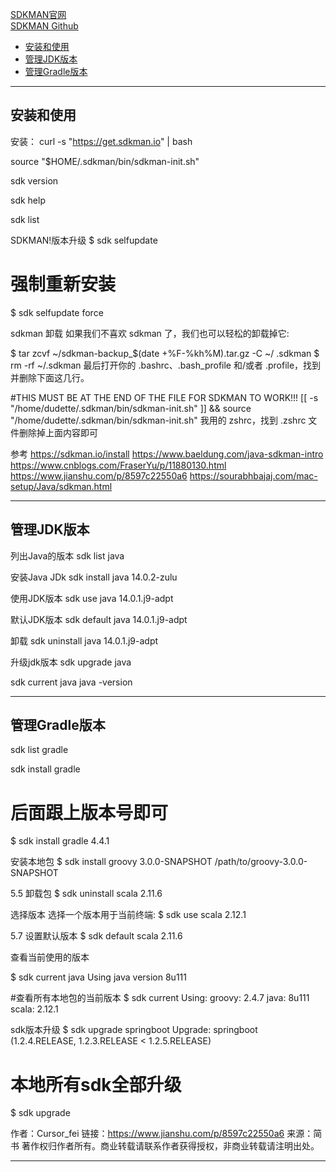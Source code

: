 [SDKMAN官网](https://sdkman.io/)  
[SDKMAN Github](https://github.com/sdkman/sdkman-cli)  

- [安装和使用](#安装和使用)
- [管理JDK版本](#管理JDK版本)
- [管理Gradle版本](#管理Gradle版本)

---------------------------------------------------------------------------------------------------------------------
## 安装和使用


安装：
curl -s "https://get.sdkman.io" | bash

source "$HOME/.sdkman/bin/sdkman-init.sh"


sdk version

sdk help

sdk list

SDKMAN!版本升级
$ sdk selfupdate

# 强制重新安装
$ sdk selfupdate force


sdkman 卸载
如果我们不喜欢 sdkman 了，我们也可以轻松的卸载掉它:

$ tar zcvf ~/sdkman-backup_$(date +%F-%kh%M).tar.gz -C ~/ .sdkman
$ rm -rf ~/.sdkman
最后打开你的 .bashrc、.bash_profile 和/或者 .profile，找到并删除下面这几行。

#THIS MUST BE AT THE END OF THE FILE FOR SDKMAN TO WORK!!!
[[ -s "/home/dudette/.sdkman/bin/sdkman-init.sh" ]] && source "/home/dudette/.sdkman/bin/sdkman-init.sh"
我用的 zshrc，找到 .zshrc 文件删除掉上面内容即可



参考
https://sdkman.io/install
https://www.baeldung.com/java-sdkman-intro
https://www.cnblogs.com/FraserYu/p/11880130.html
https://www.jianshu.com/p/8597c22550a6
https://sourabhbajaj.com/mac-setup/Java/sdkman.html


---------------------------------------------------------------------------------------------------------------------
## 管理JDK版本


列出Java的版本
sdk list java


安装Java JDk
sdk install java 14.0.2-zulu


使用JDK版本
sdk use java 14.0.1.j9-adpt

默认JDK版本
sdk default java 14.0.1.j9-adpt


卸载
sdk uninstall java 14.0.1.j9-adpt


升级jdk版本
sdk upgrade java


sdk current java
java -version



---------------------------------------------------------------------------------------------------------------------
## 管理Gradle版本

sdk list gradle

sdk install gradle
# 后面跟上版本号即可
$ sdk install gradle 4.4.1

安装本地包
$ sdk install groovy 3.0.0-SNAPSHOT /path/to/groovy-3.0.0-SNAPSHOT

5.5 卸载包
$ sdk uninstall scala 2.11.6

选择版本
选择一个版本用于当前终端:
$ sdk use scala 2.12.1

5.7 设置默认版本
$ sdk default scala 2.11.6

查看当前使用的版本

$ sdk current java
  Using java version 8u111

#查看所有本地包的当前版本
$ sdk current
  Using:
  groovy: 2.4.7
  java: 8u111
  scala: 2.12.1

sdk版本升级
$ sdk upgrade springboot
  Upgrade:
  springboot (1.2.4.RELEASE, 1.2.3.RELEASE < 1.2.5.RELEASE)

# 本地所有sdk全部升级
$ sdk upgrade

作者：Cursor_fei
链接：https://www.jianshu.com/p/8597c22550a6
来源：简书
著作权归作者所有。商业转载请联系作者获得授权，非商业转载请注明出处。




---------------------------------------------------------------------------------------------------------------------







